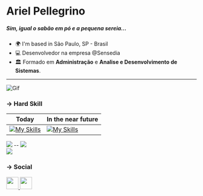 
# Ariel Pellegrino
##### Sim, igual o sabão em pó e a pequena sereia...
- 🌍 I'm based in São Paulo, SP - Brasil
- 💻  Desenvolvedor na empresa @Sensedia
- 🏛️ Formado em <b>Administração</b> e <b>Analise e Desenvolvimento de Sistemas</b>.
-------------------------------------------------
![Gif](https://media3.giphy.com/media/v1.Y2lkPTc5MGI3NjExdXUyemt2MWUxNnI2aXZhZ2U4NW56eWF4Z2V6ZTFqcXZhejRqMWZxNCZlcD12MV9pbnRlcm5hbF9naWZfYnlfaWQmY3Q9Zw/yjI5G3pE3NH3O/giphy.gif)

###  → Hard Skill

| Today | In the near future |
|----------|----------|
| [![My Skills](https://skillicons.dev/icons?i=js,ts,tailwind,react,next,nodejs,jest,mongo,postgres,python,django,postman,docker,api&perline=6)](https://skillicons.dev)  | [![My Skills](https://skillicons.dev/icons?i=vue,nuxt,flask,fastapi,aws,azure,vitest,api,api,api,api,api,api&perline=6)](https://skillicons.dev)  |




![](http://github-profile-summary-cards.vercel.app/api/cards/repos-per-language?username=arielpellegrino&theme=tokyonight)               -- ![](http://github-profile-summary-cards.vercel.app/api/cards/stats?username=arielpellegrino&theme=tokyonight)  
  ![](http://github-profile-summary-cards.vercel.app/api/cards/profile-details?username=arielpellegrino&theme=tokyonight)
 


###  → Social

<a  href="https://www.linkedin.com/in/aripellegrino"  target="_blank"  rel="noreferrer">  <picture>  <source  media="(prefers-color-scheme: dark)"  srcset="https://raw.githubusercontent.com/danielcranney/readme-generator/main/public/icons/socials/linkedin-dark.svg"  />  <source  media="(prefers-color-scheme: light)"  srcset="https://raw.githubusercontent.com/danielcranney/readme-generator/main/public/icons/socials/linkedin.svg"  />  <img  src="https://raw.githubusercontent.com/danielcranney/readme-generator/main/public/icons/socials/linkedin.svg"  width="32"  height="32"  />  </picture>  </a> <a  href="https://www.youtube.com/@ArielPellegrino"  target="_blank"  rel="noreferrer">  <picture>  <source  media="(prefers-color-scheme: dark)"  srcset="https://raw.githubusercontent.com/danielcranney/readme-generator/main/public/icons/socials/youtube.svg"  />  <source  media="(prefers-color-scheme: light)"  srcset="https://raw.githubusercontent.com/danielcranney/readme-generator/main/public/icons/socials/youtube.svg"  />  <img  src="https://raw.githubusercontent.com/danielcranney/readme-generator/main/public/icons/socials/youtube.svg"  width="32"  height="32"  />  </picture>  </a> 


